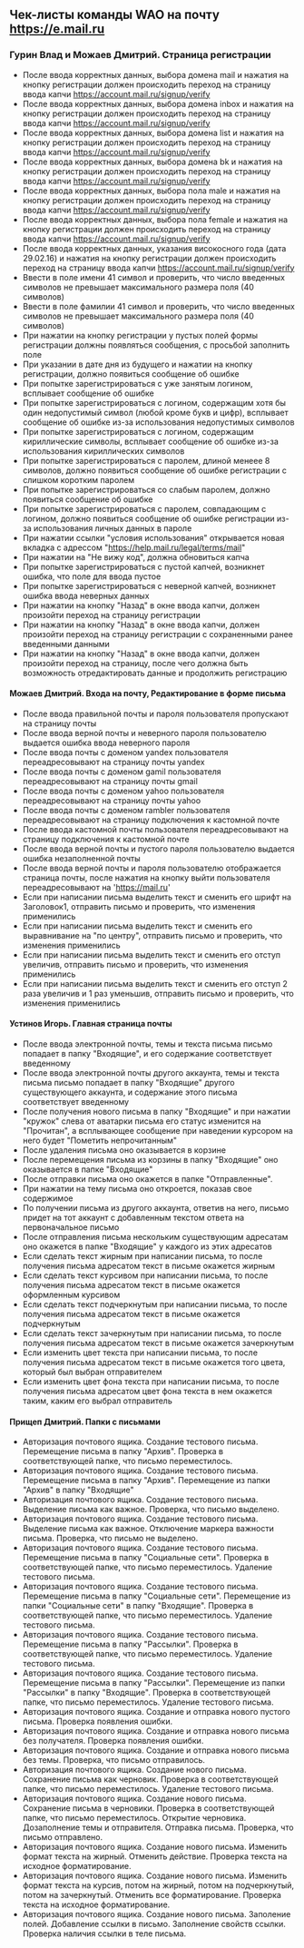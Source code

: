 ## Чек-листы команды WAO на почту https://e.mail.ru

### Гурин Влад и Можаев Дмитрий. Страница регистрации

* После ввода корректных данных, выбора домена mail и нажатия на кнопку регистрации должен происходить переход на страницу ввода капчи https://account.mail.ru/signup/verify
* После ввода корректных данных, выбора домена inbox и нажатия на кнопку регистрации должен происходить переход на страницу ввода капчи https://account.mail.ru/signup/verify
* После ввода корректных данных, выбора домена list и нажатия на кнопку регистрации должен происходить переход на страницу ввода капчи https://account.mail.ru/signup/verify
* После ввода корректных данных, выбора домена bk и нажатия на кнопку регистрации должен происходить переход на страницу ввода капчи https://account.mail.ru/signup/verify
* После ввода корректных данных, выбора пола male и нажатия на кнопку регистрации должен происходить переход на страницу ввода капчи https://account.mail.ru/signup/verify
* После ввода корректных данных, выбора пола female и нажатия на кнопку регистрации должен происходить переход на страницу ввода капчи https://account.mail.ru/signup/verify
* После ввода корректных данных, указания високосного года (дата 29.02.16) и нажатия на кнопку регистрации должен происходить переход на страницу ввода капчи https://account.mail.ru/signup/verify
* Ввести в поле имени 41 символ и проверить, что число введенных символов не превышает максимального размера поля (40 символов)
* Ввести в поле фамилии 41 символ и проверить, что число введенных символов не превышает максимального размера поля (40 символов)
* При нажатии на кнопку регистрации у пустых полей формы регистрации должны появляться сообщения, с просьбой заполнить поле
* При указании в дате дня из будущего и нажатии на кнопку регистрации, должно появиться сообщение об ошибке
* При попытке зарегистрироваться с уже занятым логином, всплывает сообщение об ошибке
* При попытке зарегистрироваться с логином, содержащим хотя бы один недопустимый символ (любой кроме букв и цифр), всплывает сообщение об ошибке из-за использования недопустимых символов
* При попытке зарегистрироваться с логином, содержащим кириллические символы, всплывает сообщение об ошибке из-за использования кириллических символов
* При попытке зарегистрироваться с паролем, длиной менеее 8 символов, должно появиться сообщение об ошибке регистрации с слишком коротким паролем
* При попытке зарегистрироваться со слабым паролем, должно появиться сообщение об ошибке
* При попытке зарегистрироваться с паролем, совпадающим с логином, должно появиться сообщение об ошибке регистрации из-за использования личных данных в пароле
* При нажатии ссылки "условия использования" открывается новая вкладка с адрессом "https://help.mail.ru/legal/terms/mail"
* При нажатии на "Не вижу код", должна обновиться капча
* При попытке зарегистрироваться с пустой капчей, возникнет ошибка, что поле для ввода пустое
* При попытке зарегистрироваться с неверной капчей, возникнет ошибка ввода неверных данных
* При нажатии на кнопку "Назад" в окне ввода капчи, должен произойти переход на страницу регистрации
* При нажатии на кнопку "Назад" в окне ввода капчи, должен произойти переход на страницу регистрации с сохраненными ранее введенными данными
* При нажатии на кнопку "Назад" в окне ввода капчи, должен произойти переход на страницу, после чего должна быть возможность отредактировать данные и продолжить регистрацию

#### Можаев Дмитрий. Входа на почту, Редактирование в форме письма

* После ввода правильной почты и пароля пользователя пропускают на страницу почты
* После ввода верной почты и неверного пароля пользователю выдается ошибка ввода неверного пароля
* После ввода почты с доменом yandex пользователя переадресовывают на страницу почты yandex
* После ввода почты с доменом gamil пользователя переадресовывают на страницу почты gmail
* После ввода почты с доменом yahoo пользователя переадресовывают на страницу почты yahoo
* После ввода почты с доменом rambler пользователя переадресовывают на страницу подключения к кастомной почте
* После ввода кастомной почты пользователя переадресовывают на страницу подключения к кастомной почте
* После ввода верной почты и пустого пароля пользователю выдается ошибка незаполненной почты
* После ввода верной почты и пароля пользователю отображается страница почты, после нажатия на кнопку выйти пользователя переадресовывают на 'https://mail.ru'
* Если при написании письма выделить текст и сменить его шрифт на Заголовок1, отправить письмо и проверить, что изменения применились
* Если при написании письма выделить текст и сменить его выравнивание на "по центру", отправить письмо и проверить, что изменения применились
* Если при написании письма выделить текст и сменить его отступ увеличив, отправить письмо и проверить, что изменения применились
* Если при написании письма выделить текст и сменить его отступ 2 раза увеличив и 1 раз уменьшив, отправить письмо и проверить, что изменения применились

#### Устинов Игорь. Главная страница почты

* После ввода электронной почты, темы и текста письма письмо попадает в папку "Входящие", и его содержание соответствует введенному
* После ввода электронной почты другого аккаунта, темы и текста письма письмо попадает в папку "Входящие" другого существующего аккаунта, и содержание этого письма соответствует введенному
* После получения нового письма в папку "Входящие" и при нажатии "кружок" слева от аватарки письма его статус изменится на "Прочитан", а всплывающее сообщение при наведении курсором на него будет "Пометить непрочитанным"
* После удаления письма оно оказывается в корзине
* После перемещения письма из корзины в папку "Входящие" оно оказывается в папке "Входящие"
* После отправки письма оно окажется в папке "Отправленные".
* При нажатии на тему письма оно откроется, показав свое содержимое
* По получении письма из другого аккаунта, ответив на него, письмо придет на тот аккаунт с добавленным текстом ответа на первоначальное письмо
* После отправления письма нескольким существующим адресатам оно окажется в папке "Входящие" у каждого из этих адресатов
* Если сделать текст жирным при написании письма, то после получения письма адресатом текст в письме окажется жирным
* Если сделать текст курсивом при написании письма, то после получения письма адресатом текст в письме окажется оформленным курсивом
* Если сделать текст подчеркнутым при написании письма, то после получения письма адресатом текст в письме окажется подчеркнутым
* Если сделать текст зачеркнутым при написании письма, то после получения письма адресатом текст в письме окажется зачеркнутым
* Если изменить цвет текста при написании письма, то после получения письма адресатом текст в письме окажется того цвета, который был выбран отправителем
* Если изменить цвет фона текста при написании письма, то после получения письма адресатом цвет фона текста в нем окажется таким, каким его выбрал отправитель

#### Прищеп Дмитрий. Папки с письмами

* Авторизация почтового ящика. Создание тестового письма. Перемещение письма в папку "Архив". Проверка в соответствующей папке, что письмо переместилось.
* Авторизация почтового ящика. Создание тестового письма. Перемещение письма в папку "Архив". Перемещение из папки "Архив" в папку "Входящие"
* Авторизация почтового ящика. Создание тестового письма. Выделение письма как важное. Проверка, что письмо выделено.
* Авторизация почтового ящика. Создание тестового письма. Выделение письма как важное. Отключение маркера важности письма. Проверка, что письмо не выделено.
* Авторизация почтового ящика. Создание тестового письма. Перемещение письма в папку "Социальные сети". Проверка в соответствующей папке, что письмо переместилось. Удаление тестового письма.
* Авторизация почтового ящика. Создание тестового письма. Перемещение письма в папку "Социальные сети". Перемещение из папки "Социальные сети" в папку "Входящие". Проверка в соответствующей папке, что письмо переместилось. Удаление тестового письма.
* Авторизация почтового ящика. Создание тестового письма. Перемещение письма в папку "Рассылки". Проверка в соответствующей папке, что письмо переместилось. Удаление тестового письма.
* Авторизация почтового ящика. Создание тестового письма. Перемещение письма в папку "Рассылки". Перемещение из папки "Рассылки" в папку "Входящие". Проверка в соответствующей папке, что письмо 
переместилось. Удаление тестового письма.
* Авторизация почтового ящика. Создание и отправка нового пустого письма. Проверка появления ошибки.
* Авторизация почтового ящика. Создание и отправка нового письма без получателя. Проверка появления ошибки.
* Авторизация почтового ящика. Создание и отправка нового письма без темы. Проверка, что письмо отправилось.
* Авторизация почтового ящика. Создание нового письма. Сохранение письма как черновик. Проверка в соответствующей папке, что письмо переместилось. Удаление тестового письма.
* Авторизация почтового ящика. Создание нового письма. Сохранение письма в черновики. Проверка в соответствующей папке, что письмо переместилось. Открытие черновика. Дозаполнение темы и отправителя. Отправка письма. Проверка, что письмо отправлено.
* Авторизация почтового ящика. Создание нового письма. Изменить формат текста на жирный. Отменить действие. Проверка текста на исходное форматирование.
* Авторизация почтового ящика. Создание нового письма. Изменить формат текста на курсив, потом на жирный, потом на подчеркнутый, потом на зачеркнутый. Отменить все форматирование. Проверка текста на исходное форматирование.
* Авторизация почтового ящика. Создание нового письма. Заполение полей. Добавление ссылки в письмо. Заполнение свойств ссылки. Проверка наличия ссылки в теле письма.
